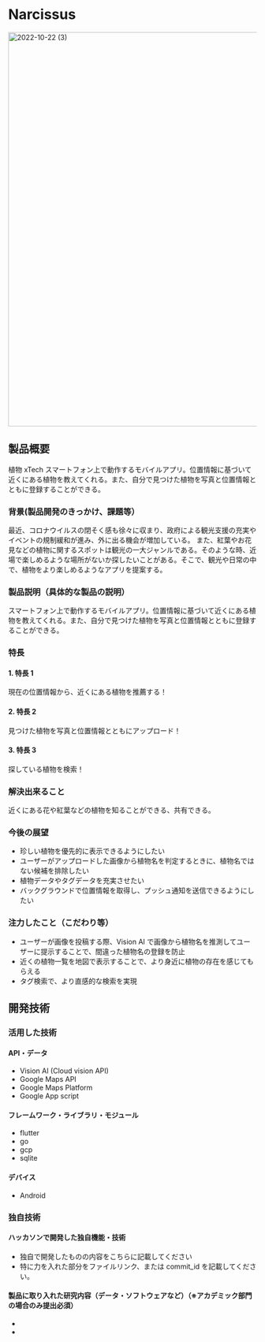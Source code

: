 # Narcissus


<img width="800" alt="2022-10-22 (3)" src="https://user-images.githubusercontent.com/49509576/197310925-4d14daf4-fd47-42d8-9ec4-b52893ba04a1.png">


## 製品概要

植物 xTech
スマートフォン上で動作するモバイルアプリ。位置情報に基づいて近くにある植物を教えてくれる。また、自分で見つけた植物を写真と位置情報とともに登録することができる。

### 背景(製品開発のきっかけ、課題等）

最近、コロナウイルスの閉そく感も徐々に収まり、政府による観光支援の充実やイベントの規制緩和が進み、外に出る機会が増加している。
また、紅葉やお花見などの植物に関するスポットは観光の一大ジャンルである。そのような時、近場で楽しめるような場所がないか探したいことがある。そこで、観光や日常の中で、植物をより楽しめるようなアプリを提案する。

### 製品説明（具体的な製品の説明）

スマートフォン上で動作するモバイルアプリ。位置情報に基づいて近くにある植物を教えてくれる。また、自分で見つけた植物を写真と位置情報とともに登録することができる。

### 特長

#### 1. 特長 1

現在の位置情報から、近くにある植物を推薦する！


#### 2. 特長 2

見つけた植物を写真と位置情報とともにアップロード！

#### 3. 特長 3

探している植物を検索！

### 解決出来ること

近くにある花や紅葉などの植物を知ることができる、共有できる。

### 今後の展望

- 珍しい植物を優先的に表示できるようにしたい
- ユーザーがアップロードした画像から植物名を判定するときに、植物名ではない候補を排除したい
- 植物データやタグデータを充実させたい
- バックグラウンドで位置情報を取得し、プッシュ通知を送信できるようにしたい

### 注力したこと（こだわり等）

- ユーザーが画像を投稿する際、Vision AI で画像から植物名を推測してユーザーに提示することで、間違った植物名の登録を防止
- 近くの植物一覧を地図で表示することで、より身近に植物の存在を感じてもらえる
- タグ検索で、より直感的な検索を実現

## 開発技術

### 活用した技術

#### API・データ

- Vision AI (Cloud vision API)
- Google Maps API
- Google Maps Platform
- Google App script

#### フレームワーク・ライブラリ・モジュール

- flutter
- go
- gcp
- sqlite

#### デバイス

- Android

### 独自技術

#### ハッカソンで開発した独自機能・技術

- 独自で開発したものの内容をこちらに記載してください
- 特に力を入れた部分をファイルリンク、または commit_id を記載してください。

#### 製品に取り入れた研究内容（データ・ソフトウェアなど）（※アカデミック部門の場合のみ提出必須）

-
-
